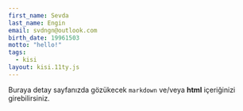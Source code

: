 ```yaml
---
first_name: Sevda
last_name: Engin
email: svdngn@outlook.com
birth_date: 19961503
motto: "hello!"
tags:
  - kisi
layout: kisi.11ty.js
---
```

Buraya detay sayfanızda gözükecek `markdown` ve/veya <b>html</b> içeriğinizi girebilirsiniz.